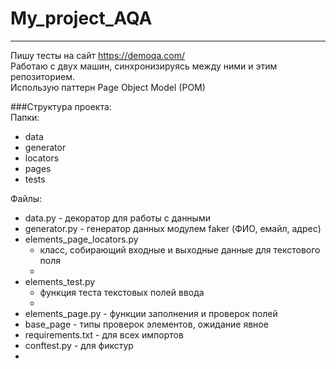# My_project_AQA
*******  

Пишу тесты на сайт https://demoqa.com/  
Работаю с двух машин, синхронизируясь между ними и этим репозиторием.  
Использую паттерн  Page Object Model (POM)  

###Структура проекта:  
Папки:
- data  
- generator  
- locators  
- pages    
- tests   

Файлы:  
- data.py - декоратор для работы с данными  
- generator.py - генератор данных модулем faker (ФИО, емайл, адрес)  
- elements_page_locators.py 
  - класс, собирающий входные и выходные данные для текстового поля  
  -
- elements_test.py 
  - функция теста текстовых полей ввода  
  - 
- elements_page.py - функции заполнения и проверок полей  
- base_page - типы проверок элементов, ожидание явное  
- requirements.txt  - для всех импортов  
- conftest.py - для фикстур  
- 